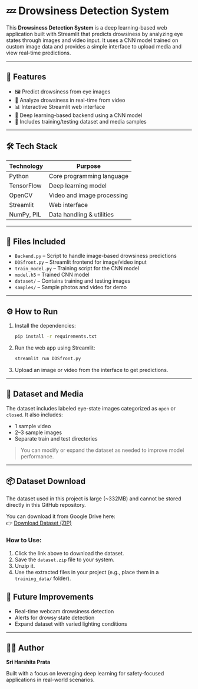 
# 💤 Drowsiness Detection System

This **Drowsiness Detection System** is a deep learning-based web application built with Streamlit that predicts drowsiness by analyzing eye states through images and video input. It uses a CNN model trained on custom image data and provides a simple interface to upload media and view real-time predictions.

---

## 🚀 Features

- 🖼️ Predict drowsiness from eye images
- 🎥 Analyze drowsiness in real-time from video
- 📊 Interactive Streamlit web interface
- 🧠 Deep learning-based backend using a CNN model
- 📁 Includes training/testing dataset and media samples

---

## 🛠️ Tech Stack

| Technology     | Purpose                    |
|----------------|----------------------------|
| Python         | Core programming language  |
| TensorFlow     | Deep learning model        |
| OpenCV         | Video and image processing |
| Streamlit      | Web interface              |
| NumPy, PIL     | Data handling & utilities  |

---

## 📂 Files Included

- `Backend.py` – Script to handle image-based drowsiness predictions
- `DDSfront.py` – Streamlit frontend for image/video input
- `train_model.py` – Training script for the CNN model
- `model.h5` – Trained CNN model
- `dataset/` – Contains training and testing images
- `samples/` – Sample photos and video for demo

---

## ⚙️ How to Run

1. Install the dependencies:
   ```bash
   pip install -r requirements.txt
   ```

2. Run the web app using Streamlit:
   ```bash
   streamlit run DDSfront.py
   ```

3. Upload an image or video from the interface to get predictions.

---

## 📁 Dataset and Media

The dataset includes labeled eye-state images categorized as `open` or `closed`. It also includes:

- 1 sample video
- 2–3 sample images
- Separate train and test directories

> You can modify or expand the dataset as needed to improve model performance.

---

## 📦 Dataset Download

The dataset used in this project is large (~332MB) and cannot be stored directly in this GitHub repository.

You can download it from Google Drive here:  
👉 [Download Dataset (ZIP)](https://drive.google.com/file/d/1WCVGLm1nz7T3fljMAPYflUa0OIOi36yH/view?usp=sharing)

### How to Use:
1. Click the link above to download the dataset.
2. Save the `dataset.zip` file to your system.
3. Unzip it.
4. Use the extracted files in your project (e.g., place them in a `training_data/` folder).

## 📌 Future Improvements

- Real-time webcam drowsiness detection
- Alerts for drowsy state detection
- Expand dataset with varied lighting conditions

---

## 👩‍💻 Author

**Sri Harshita Prata**

Built with a focus on leveraging deep learning for safety-focused applications in real-world scenarios.
